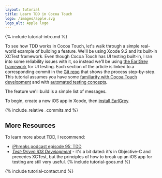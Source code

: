 ```yaml
---
layout: tutorial
title: Learn TDD in Cocoa Touch
logo: /images/apple.svg
logo_alt: Apple logo
---
```


{% include tutorial-intro.md %}

To see how TDD works in Cocoa Touch, let's walk through a simple real-world example of building a feature.
We'll be using Xcode 9.2 and its built-in XCTest framework.
Even though Cocoa Touch has UI testing built-in, I ran into some reliability issues with it,
so instead we'll be using [the EarlGrey framework][earl-grey] for UI testing.
Each section of the article is linked to a corresponding commit in the [Git repo](https://github.com/learn-tdd-in/cocoa-touch) that shows the process step-by-step.
This tutorial assumes you have some [familiarity with Cocoa Touch development][cocoa-touch] and with [automated testing concepts](/concepts).

The feature we'll build is a simple list of messages.

To begin, create a new iOS app in Xcode, then [install EarlGrey][earl-grey-install].

{% include_relative _commits.md %}

## More Resources

To learn more about TDD, I recommend:

* [iPhreaks podcast episode 95: TDD](https://devchat.tv/iphreaks/095-ips-tdd-test-driven-development)
* [_Test-Driven iOS Development_](http://www.informit.com/store/test-driven-ios-development-9780321774187) - it's a bit dated: it's in Objective-C and precedes XCTest, but the principles of how to break up an iOS app for testing are still very useful.
{% include tutorial-goos.md %}

{% include tutorial-contact.md %}

[earl-grey]: https://google.github.io/EarlGrey/
[earl-grey-install]: https://github.com/google/EarlGrey/blob/master/docs/install-and-run.md
[cocoa-touch]: https://developer.apple.com/ios/documentation/
